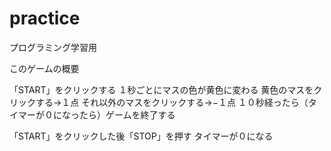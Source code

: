# practice
プログラミング学習用

このゲームの概要

「START」をクリックする
１秒ごとにマスの色が黄色に変わる
黄色のマスをクリックする→１点
それ以外のマスをクリックする→−１点
１０秒経ったら（タイマーが０になったら）ゲームを終了する

「START」をクリックした後「STOP」を押す
タイマーが０になる
